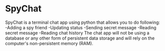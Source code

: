# SpyChat
SpyChat is a terminal chat app using python that allows you to do following: -Adding a spy friend -Updating status -Sending secret message -Reading secret message -Reading chat history The chat app will not be using a database or any other form of persistent data storage and will rely on the computer's non-persistent memory (RAM).
